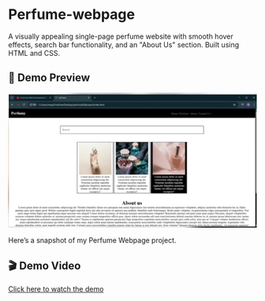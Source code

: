 # Perfume-webpage
A visually appealing single-page perfume website with smooth hover effects, search bar functionality, and an "About Us" section. Built using HTML and CSS.

## 📸 Demo Preview

![Preview](preview.jpg)

Here’s a snapshot of my Perfume Webpage project.

## 🎬 Demo Video

[Click here to watch the demo](https://drive.google.com/file/d/1cshPXF6hssRXLEordR2o024sEOInOfD2/view?usp=drivesdk)


